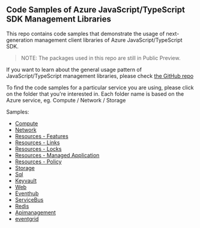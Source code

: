 ## Code Samples of Azure JavaScript/TypeScript SDK Management Libraries 

This repo contains code samples that demonstrate the usage of next-generation management client libraries of Azure JavaScript/TypeScript SDK.

>NOTE: The packages used in this repo are still in Public Preview.

If you want to learn about the general usage pattern of JavaScript/TypeScript management libraries, please check [the GitHub repo](https://github.com/Azure/azure-sdk-for-js)

To find the code samples for a particular service you are using, please click on the folder that you're interested in. Each folder name is based on the Azure service, eg. Compute / Network / Storage

Samples:
- [Compute](https://github.com/Azure-Samples/azure-samples-js-management/tree/master/samples/compute)
- [Network](https://github.com/Azure-Samples/azure-samples-js-management/tree/master/samples/network)
- [Resources - Features](https://github.com/Azure-Samples/azure-samples-js-management/tree/master/samples/features)
- [Resources - Links](https://github.com/Azure-Samples/azure-samples-js-management/tree/master/samples/links)
- [Resources - Locks](https://github.com/Azure-Samples/azure-samples-js-management/tree/master/samples/locks)
- [Resources - Managed Application](https://github.com/Azure-Samples/azure-samples-js-management/tree/master/samples/managedapplications)
- [Resources - Policy](https://github.com/Azure-Samples/azure-samples-js-management/tree/master/samples/policy)
- [Storage](https://github.com/Azure-Samples/azure-samples-js-management/tree/master/samples/storage)
- [Sql](https://github.com/Azure-Samples/azure-samples-js-management/tree/master/samples/sql)
- [Keyvault](https://github.com/Azure-Samples/azure-samples-js-management/tree/master/samples/keyvault)
- [Web](https://github.com/Azure-Samples/azure-samples-js-management/tree/master/samples/web)
- [Eventhub](https://github.com/Azure-Samples/azure-samples-js-management/tree/master/samples/eventhub)
- [ServiceBus](https://github.com/Azure-Samples/azure-samples-js-management/tree/master/samples/servicebus)
- [Redis](https://github.com/Azure-Samples/azure-samples-js-management/tree/master/samples/redis)
- [Apimanagement](https://github.com/Azure-Samples/azure-samples-js-management/tree/master/samples/apimanagement)
- [eventgrid](https://github.com/Azure-Samples/azure-samples-js-management/tree/master/samples/eventgrid)
